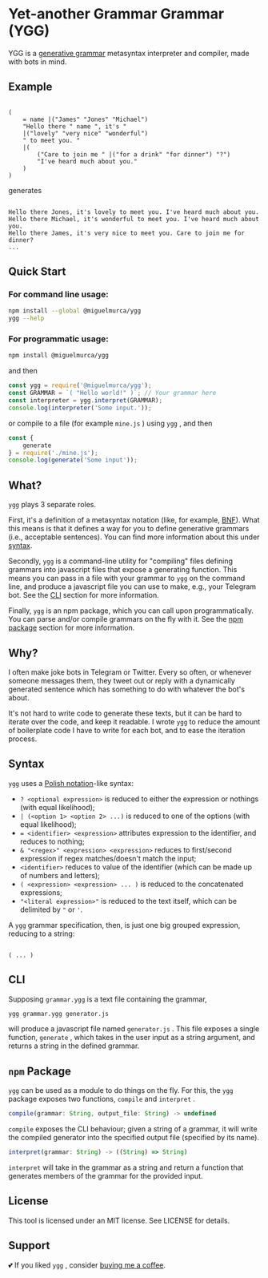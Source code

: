 # Yet-another Grammar Grammar (YGG)

YGG is a [generative grammar][0] metasyntax interpreter and compiler, made with bots in mind.

## Example

``` 

(
    = name |("James" "Jones" "Michael")
    "Hello there " name ", it's "
    |("lovely" "very nice" "wonderful")
    " to meet you. "
    |(
        ("Care to join me " |("for a drink" "for dinner") "?")
        "I've heard much about you."
    )
)
```

generates

``` 

Hello there Jones, it's lovely to meet you. I've heard much about you.
Hello there Michael, it's wonderful to meet you. I've heard much about you.
Hello there James, it's very nice to meet you. Care to join me for dinner?
...
```

## Quick Start

### For command line usage:

``` bash
npm install --global @miguelmurca/ygg
ygg --help
```

### For programmatic usage:

``` bash
npm install @miguelmurca/ygg
```

and then

``` javascript
const ygg = require('@miguelmurca/ygg');
const GRAMMAR = `( "Hello world!" )`; // Your grammar here
const interpreter = ygg.interpret(GRAMMAR);
console.log(interpreter('Some input.'));
```

or compile to a file (for example `mine.js` ) using `ygg` , and then

``` javascript
const {
    generate
} = require('./mine.js');
console.log(generate('Some input'));
```

## What?

`ygg` plays 3 separate roles.

First, it's a definition of a metasyntax notation (like, for example, [BNF][2]). What this means is that it defines a way for you to define generative grammars (i.e., acceptable sentences). You can find more information about this under [syntax](#syntax).

Secondly, `ygg` is a command-line utility for "compiling" files defining grammars into javascript files that expose a generating function. This means you can pass in a file with your grammar to `ygg` on the command line, and produce a javascript file you can use to make, e.g., your Telegram bot. See the [CLI](#cli) section for more information.

Finally, `ygg` is an npm package, which you can call upon programmatically. You can parse and/or compile grammars on the fly with it. See the [npm package](#npm-package) section for more information.

## Why?

I often make joke bots in Telegram or Twitter. Every so often, or whenever someone messages them, they tweet out or reply with a dynamically generated sentence which has something to do with whatever the bot's about.

It's not hard to write code to generate these texts, but it can be hard to iterate over the code, and keep it readable. I wrote `ygg` to reduce the amount of boilerplate code I have to write for each bot, and to ease the iteration process.

## Syntax

`ygg` uses a [Polish notation][2]-like syntax:

* `? <optional expression>` is reduced to either the expression or nothings (with equal likelihood); 
* `| (<option 1> <option 2> ...)` is reduced to one of the options (with equal likelihood); 
* `= <identifier> <expression>` attributes expression to the identifier, and reduces to nothing; 
* `& "<regex>" <expression> <expression>` reduces to first/second expression if regex matches/doesn't match the input; 
* `<identifier>` reduces to value of the identifier (which can be made up of numbers and letters); 
* `( <expression> <expression> ... )` is reduced to the concatenated expressions; 
* `"<literal expression>"` is reduced to the text itself, which can be delimited by `"` or `'`.

A `ygg` grammar specification, then, is just one big grouped expression, reducing to a string:

``` 

( ... )
```

## CLI

Supposing `grammar.ygg` is a text file containing the grammar, 

``` bash
ygg grammar.ygg generator.js
```

will produce a javascript file named `generator.js` . This file exposes a single function, `generate` , which takes in the user input as a string argument, and returns a string in the defined grammar.

## `npm` Package

`ygg` can be used as a module to do things on the fly. For this, the `ygg` package exposes two functions, `compile` and `interpret` .

``` javascript
compile(grammar: String, output_file: String) -> undefined
```

`compile` exposes the CLI behaviour; given a string of a grammar, it will write the compiled generator into the specified output file (specified by its name).

``` javascript
interpret(grammar: String) -> ((String) => String)
```

`interpret` will take in the grammar as a string and return a function that generates members of the grammar for the provided input.

## License

This tool is licensed under an MIT license.
See LICENSE for details.

## Support

💕 If you liked `ygg` , consider [buying me a coffee](https://www.paypal.me/miguelmurca/2.50).

[0]: https://en.wikipedia.org/wiki/Generative_grammar
[1]: https://en.wikipedia.org/wiki/Backus%E2%80%93Naur_form
[2]: https://en.wikipedia.org/wiki/Polish_notation
